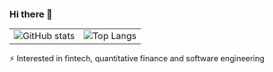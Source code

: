 ### Hi there 👋

| | |
|----|----|
|![GitHub stats](https://github-readme-stats.vercel.app/api?username=rib4n&show_icons=true&include_all_commits=true)|![Top Langs](https://github-readme-stats.vercel.app/api/top-langs/?username=rib4n&layout=compact)|

⚡ Interested in fintech, quantitative finance and software engineering

<!--
**rib4n/rib4n** is a ✨ _special_ ✨ repository because its `README.md` (this file) appears on your GitHub profile.

Here are some ideas to get you started:

- 🔭 I’m currently working on ...
- 🌱 I’m currently learning ...
- 👯 I’m looking to collaborate on ...
- 🤔 I’m looking for help with ...
- 💬 Ask me about ...
- 📫 How to reach me: ...
- 😄 Pronouns: ...
- ⚡ Interested in fintech, quantitative finance and software engineering
-->
